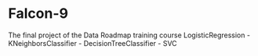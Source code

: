# Falcon-9
The final project of the Data Roadmap training course
LogisticRegression -KNeighborsClassifier - DecisionTreeClassifier - SVC
